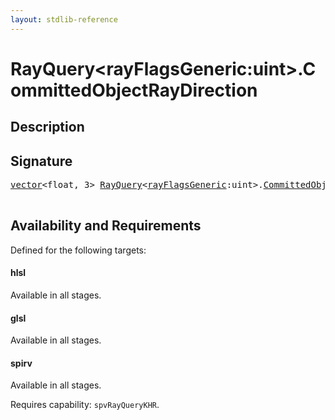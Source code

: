 ```yaml
---
layout: stdlib-reference
---
```


# RayQuery\<rayFlagsGeneric:uint\>\.CommittedObjectRayDirection

## Description





## Signature 

<pre>
<a href="../types/vector/index" class="code_type">vector</a>&lt;<span class="code_keyword">float</span>, 3&gt; <a href="../types/rayquery-03/index" class="code_type">RayQuery</a>&lt;<a href="../types/rayquery-03/index#decl-rayFlagsGeneric" class="code_var">rayFlagsGeneric</a>:<span class="code_keyword">uint</span>&gt;.<a href="committedobjectraydirection-09fi">CommittedObjectRayDirection</a>();

</pre>

## Availability and Requirements

Defined for the following targets:

#### hlsl
Available in all stages.

#### glsl
Available in all stages.

#### spirv
Available in all stages.

Requires capability: `spvRayQueryKHR`.


